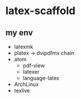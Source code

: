 # latex-scaffold

## my env
- latexmk
- platex -> dvipdfmx chain
- atom
  - pdf-view
  - latexer
  - language-latex
- ArchLinux
- texlive
